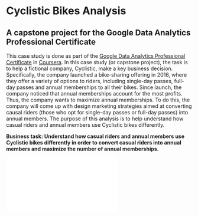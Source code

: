 # Cyclistic Bikes Analysis
## A capstone project for the Google Data Analytics Professional Certificate
This case study is done as part of the [Google Data Analytics Professional Certificate](https://www.coursera.org/professional-certificates/google-data-analytics) in [Coursera](https://www.coursera.org). In this case study (or capstone project), the task is to help a fictional company, Cyclistic, make a key business decision. Specifically, the company launched a bike-sharing offering in 2016, where they offer a variety of options to riders, including single-day passes, full-day passes and annual memberships to all their bikes. Since launch, the company noticed that annual memberships account for the most profits. Thus, the company wants to maximize annual memberships. To do this, the company will come up with design marketing strategies aimed at converting causal riders (those who opt for single-day passes or full-day passes) into annual members. The purpose of this analysis is to help understand how casual riders and annual members use Cyclistic bikes differently.

**Business task: Understand how casual riders and annual members use Cyclistic bikes differently in order to convert casual riders into annual members and maximize the number of annual memberships.**

![cyclistic-preview](./cyclistic.html)
